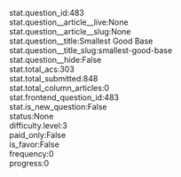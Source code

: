 stat.question_id:483  
stat.question__article__live:None  
stat.question__article__slug:None  
stat.question__title:Smallest Good Base  
stat.question__title_slug:smallest-good-base  
stat.question__hide:False  
stat.total_acs:303  
stat.total_submitted:848  
stat.total_column_articles:0  
stat.frontend_question_id:483  
stat.is_new_question:False  
status:None  
difficulty.level:3  
paid_only:False  
is_favor:False  
frequency:0  
progress:0  
